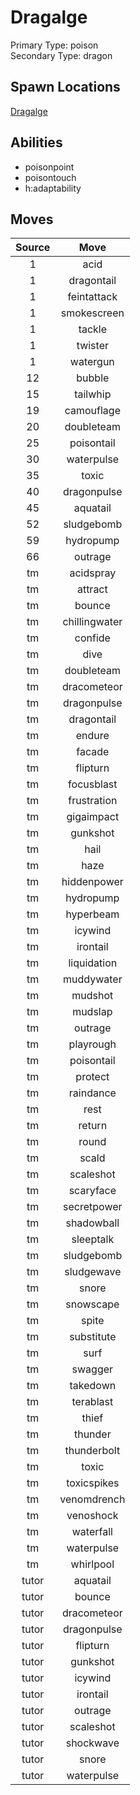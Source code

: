 # Dragalge  
Primary Type: poison  
Secondary Type: dragon  
  
## Spawn Locations  
[Dragalge](/data/spawn_presets/dragalge.md)  
  
## Abilities  
  * poisonpoint
  * poisontouch
  * h:adaptability
  
  
## Moves  
  
| Source | Move |  
|:---:|:---:|  
| 1 | acid |  
| 1 | dragontail |  
| 1 | feintattack |  
| 1 | smokescreen |  
| 1 | tackle |  
| 1 | twister |  
| 1 | watergun |  
| 12 | bubble |  
| 15 | tailwhip |  
| 19 | camouflage |  
| 20 | doubleteam |  
| 25 | poisontail |  
| 30 | waterpulse |  
| 35 | toxic |  
| 40 | dragonpulse |  
| 45 | aquatail |  
| 52 | sludgebomb |  
| 59 | hydropump |  
| 66 | outrage |  
| tm | acidspray |  
| tm | attract |  
| tm | bounce |  
| tm | chillingwater |  
| tm | confide |  
| tm | dive |  
| tm | doubleteam |  
| tm | dracometeor |  
| tm | dragonpulse |  
| tm | dragontail |  
| tm | endure |  
| tm | facade |  
| tm | flipturn |  
| tm | focusblast |  
| tm | frustration |  
| tm | gigaimpact |  
| tm | gunkshot |  
| tm | hail |  
| tm | haze |  
| tm | hiddenpower |  
| tm | hydropump |  
| tm | hyperbeam |  
| tm | icywind |  
| tm | irontail |  
| tm | liquidation |  
| tm | muddywater |  
| tm | mudshot |  
| tm | mudslap |  
| tm | outrage |  
| tm | playrough |  
| tm | poisontail |  
| tm | protect |  
| tm | raindance |  
| tm | rest |  
| tm | return |  
| tm | round |  
| tm | scald |  
| tm | scaleshot |  
| tm | scaryface |  
| tm | secretpower |  
| tm | shadowball |  
| tm | sleeptalk |  
| tm | sludgebomb |  
| tm | sludgewave |  
| tm | snore |  
| tm | snowscape |  
| tm | spite |  
| tm | substitute |  
| tm | surf |  
| tm | swagger |  
| tm | takedown |  
| tm | terablast |  
| tm | thief |  
| tm | thunder |  
| tm | thunderbolt |  
| tm | toxic |  
| tm | toxicspikes |  
| tm | venomdrench |  
| tm | venoshock |  
| tm | waterfall |  
| tm | waterpulse |  
| tm | whirlpool |  
| tutor | aquatail |  
| tutor | bounce |  
| tutor | dracometeor |  
| tutor | dragonpulse |  
| tutor | flipturn |  
| tutor | gunkshot |  
| tutor | icywind |  
| tutor | irontail |  
| tutor | outrage |  
| tutor | scaleshot |  
| tutor | shockwave |  
| tutor | snore |  
| tutor | waterpulse |  
  
